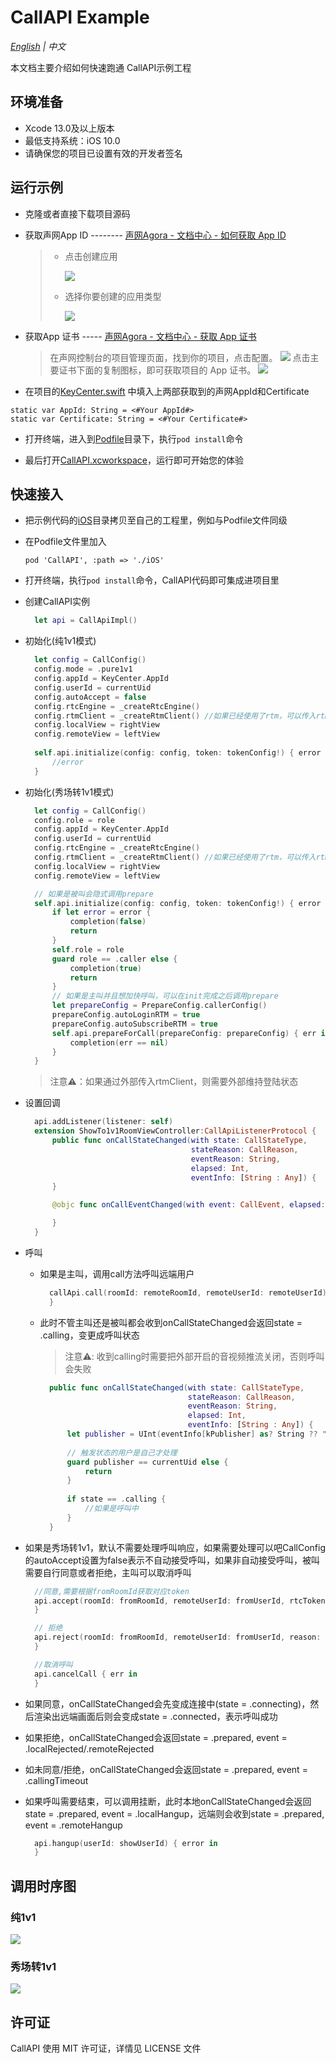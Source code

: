 # CallAPI Example

*[English](README.md) | 中文*

本文档主要介绍如何快速跑通 CallAPI示例工程

## 环境准备
- Xcode 13.0及以上版本
- 最低支持系统：iOS 10.0
- 请确保您的项目已设置有效的开发者签名

## 运行示例

- 克隆或者直接下载项目源码
- 获取声网App ID -------- [声网Agora - 文档中心 - 如何获取 App ID](https://docs.agora.io/cn/Agora%20Platform/get_appid_token?platform=All%20Platforms#%E8%8E%B7%E5%8F%96-app-id)
  
  > - 点击创建应用
  >   
  >   ![](https://accktvpic.oss-cn-beijing.aliyuncs.com/pic/github_readme/create_app_1.jpg)
  > 
  > - 选择你要创建的应用类型
  >   
  >   ![](https://accktvpic.oss-cn-beijing.aliyuncs.com/pic/github_readme/create_app_2.jpg)
  > 

- 获取App 证书 ----- [声网Agora - 文档中心 - 获取 App 证书](https://docs.agora.io/cn/Agora%20Platform/get_appid_token?platform=All%20Platforms#%E8%8E%B7%E5%8F%96-app-%E8%AF%81%E4%B9%A6)
  
  > 在声网控制台的项目管理页面，找到你的项目，点击配置。
  > ![](https://fullapp.oss-cn-beijing.aliyuncs.com/scenario_api/callapi/config/1641871111769.png)
  > 点击主要证书下面的复制图标，即可获取项目的 App 证书。
  > ![](https://fullapp.oss-cn-beijing.aliyuncs.com/scenario_api/callapi/config/1637637672988.png)

- 在项目的[KeyCenter.swift](Example/CallAPI/KeyCenter.swift) 中填入上两部获取到的声网AppId和Certificate
```
static var AppId: String = <#Your AppId#>
static var Certificate: String = <#Your Certificate#>
```


- 打开终端，进入到[Podfile](Example/Podfile)目录下，执行`pod install`命令

- 最后打开[CallAPI.xcworkspace](Example/CallAPI.xcworkspace)，运行即可开始您的体验
  
## 快速接入

- 把示例代码的[iOS](iOS)目录拷贝至自己的工程里，例如与Podfile文件同级
- 在Podfile文件里加入
  ```
  pod 'CallAPI', :path => './iOS'
  ```
- 打开终端，执行`pod install`命令，CallAPI代码即可集成进项目里
- 创建CallAPI实例
  ```swift
    let api = CallApiImpl()
  ```
- 初始化(纯1v1模式)
  ```swift
    let config = CallConfig()
    config.mode = .pure1v1
    config.appId = KeyCenter.AppId
    config.userId = currentUid
    config.autoAccept = false
    config.rtcEngine = _createRtcEngine()
    config.rtmClient = _createRtmClient() //如果已经使用了rtm，可以传入rtm实例，否则可以设置为nil
    config.localView = rightView
    config.remoteView = leftView
        
    self.api.initialize(config: config, token: tokenConfig!) { error in
        //error
    }
  ```
- 初始化(秀场转1v1模式)
  ```swift
    let config = CallConfig()
    config.role = role
    config.appId = KeyCenter.AppId
    config.userId = currentUid
    config.rtcEngine = _createRtcEngine()
    config.rtmClient = _createRtmClient() //如果已经使用了rtm，可以传入rtm实例，否则可以设置为nil    
    config.localView = rightView
    config.remoteView = leftView

    // 如果是被叫会隐式调用prepare
    self.api.initialize(config: config, token: tokenConfig!) { error in
        if let error = error {
            completion(false)
            return
        }
        self.role = role
        guard role == .caller else {
            completion(true)
            return
        }
        // 如果是主叫并且想加快呼叫，可以在init完成之后调用prepare
        let prepareConfig = PrepareConfig.callerConfig()
        prepareConfig.autoLoginRTM = true
        prepareConfig.autoSubscribeRTM = true
        self.api.prepareForCall(prepareConfig: prepareConfig) { err in
            completion(err == nil)
        }
    }
  ```
  >注意⚠️：如果通过外部传入rtmClient，则需要外部维持登陆状态

- 设置回调
  ```swift
    api.addListener(listener: self)
    extension ShowTo1v1RoomViewController:CallApiListenerProtocol {
        public func onCallStateChanged(with state: CallStateType,
                                       stateReason: CallReason,
                                       eventReason: String,
                                       elapsed: Int,
                                       eventInfo: [String : Any]) {
        }

        @objc func onCallEventChanged(with event: CallEvent, elapsed: Int) {

        }
    }
  ```
- 呼叫
  - 如果是主叫，调用call方法呼叫远端用户
    ```swift
      callApi.call(roomId: remoteRoomId, remoteUserId: remoteUserId) { err in
      }
    ```
  - 此时不管主叫还是被叫都会收到onCallStateChanged会返回state = .calling，变更成呼叫状态
    > 注意⚠️: 收到calling时需要把外部开启的音视频推流关闭，否则呼叫会失败

      ```swift
        public func onCallStateChanged(with state: CallStateType,
                                       stateReason: CallReason,
                                       eventReason: String,
                                       elapsed: Int,
                                       eventInfo: [String : Any]) {
            let publisher = UInt(eventInfo[kPublisher] as? String ?? "") ?? currentUid
            
            // 触发状态的用户是自己才处理
            guard publisher == currentUid else {
                return
            }
            
            if state == .calling {
                //如果是呼叫中
            }
        }
      ```
- 如果是秀场转1v1，默认不需要处理呼叫响应，如果需要处理可以吧CallConfig的autoAccept设置为false表示不自动接受呼叫，如果非自动接受呼叫，被叫需要自行同意或者拒绝，主叫可以取消呼叫
  ```swift
    //同意,需要根据fromRoomId获取对应token
    api.accept(roomId: fromRoomId, remoteUserId: fromUserId, rtcToken: rtcToken) { err in
    }

    // 拒绝
    api.reject(roomId: fromRoomId, remoteUserId: fromUserId, reason: "reject by user") { err in
    }

    //取消呼叫
    api.cancelCall { err in
    }
  ```
- 如果同意，onCallStateChanged会先变成连接中(state = .connecting)，然后渲染出远端画面后则会变成state = .connected，表示呼叫成功
- 如果拒绝，onCallStateChanged会返回state = .prepared, event = .localRejected/.remoteRejected
- 如未同意/拒绝，onCallStateChanged会返回state = .prepared, event = .callingTimeout
- 如果呼叫需要结束，可以调用挂断，此时本地onCallStateChanged会返回state = .prepared, event = .localHangup，远端则会收到state = .prepared, event = .remoteHangup
  ```swift
    api.hangup(userId: showUserId) { error in
    }
  ```

## 调用时序图
### 纯1v1
![](https://fullapp.oss-cn-beijing.aliyuncs.com/scenario_api/callapi/diagram/sequence_pure1v1.zh.png)

### 秀场转1v1
![](https://fullapp.oss-cn-beijing.aliyuncs.com/scenario_api/callapi/diagram/sequence_pure1v1.zh.png)

## 许可证

CallAPI 使用 MIT 许可证，详情见 LICENSE 文件

